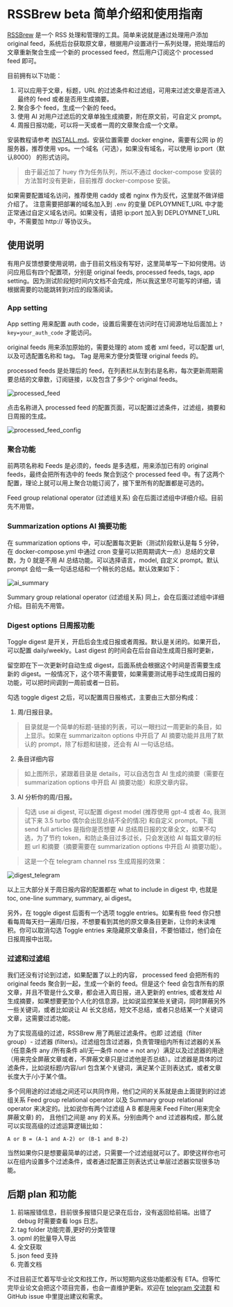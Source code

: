 # RSSBrew beta 简单介绍和使用指南

[RSSBrew](https://github.com/yinan-c/rssbrew) 是一个 RSS 处理和管理的工具。简单来说就是通过处理用户添加 original feed，系统后台获取原文章，根据用户设置进行一系列处理，把处理后的文章重新聚合生成一个新的 processed feed，然后用户订阅这个 processed feed 即可。

目前拥有以下功能：

1. 可以应用于文章，标题，URL 的过滤条件和过滤组，可用来过滤文章是否进入最终的 feed 或者是否用生成摘要。
2. 聚合多个 feed，生成一个新的 feed。
3. 使用 AI 对用户过滤后的文章单独生成摘要，附在原文前，可自定义 prompt。
4. 周报日报功能，可以将一天或者一周的文章聚合成一个文章。

安装教程请参考 [INSTALL.md](https://github.com/yinan-c/rssbrew/blob/main/INSTALL.md)。安装位置需要 docker engine，需要有公网 ip 的服务器，推荐使用 vps。一个域名（可选），如果没有域名，可以使用 ip:port（默认8000） 的形式访问。

> 由于最近加了 huey 作为任务队列，所以不通过 docker-compose 安装的方法暂时没有更新，目前推荐 docker-compose 安装。

如果需要配置域名访问，推荐使用 caddy 或者 nginx 作为反代，这里就不做详细介绍了。
注意需要把部署的域名加入到 `.env` 的变量 DEPLOYMNET_URL 中才能正常通过自定义域名访问。如果没有，请把 ip:port 加入到 DEPLOYMNET_URL 中，不需要加 http:// 等协议头。

## 使用说明

有用户反馈想要使用说明，由于目前文档没有写好，这里简单写一下如何使用。访问应用后有四个配置项，分别是 original feeds, processed feeds, tags, app setting。因为测试阶段短时间内文档不会完成，所以我这里尽可能写的详细，请根据需要的功能跳转到对应的段落阅读。

### App setting

App setting 用来配置 auth code，设置后需要在访问时在订阅源地址后面加上 `?key=your_auth_code` 才能访问。

original feeds 用来添加原始的，需要处理的 atom 或者 xml feed，可以配置 url, 以及可选配置名称和 tag。 Tag 是用来方便分类管理 original feeds 的。

processed feeds 是处理后的 feed，在列表栏从左到右是名称，每次更新周期需要总结的文章数，订阅链接，以及包含了多少个 original feeds。

![processed_feed](../output/pics/processed_feed.png)

点击名称进入 processed feed 的配置页面，可以配置过滤条件，过滤组，摘要和 日周报的生成。

![processed_feed_config](../output/pics/processed_feed_config.png)

### 聚合功能

前两项名称和 Feeds 是必须的，feeds 是多选框，用来添加已有的 original feeds，最终会把所有选中的 feeds 聚合到这个 processed feed 中。有了这两个配置，理论上就可以用上聚合功能订阅了，接下里所有的配置都是可选的。

Feed group relational operator (过滤组关系) 会在后面过滤组中详细介绍。目前先不用管。

### Summarization options AI 摘要功能

在 summarization options 中，可以配置每次更新（测试阶段默认是每 5 分钟，在 docker-compose.yml 中通过 cron 变量可以把周期调大一点）总结的文章数，为 0 就是不用 AI 总结功能。可以选择语言，model, 自定义 prompt。默认 prompt 会给一条一句话总结和一个稍长的总结。默认效果如下：

![ai_summary](../output/pics/AI_summary_rssbrew.png)

Summary group relational operator (过滤组关系) 同上，会在后面过滤组中详细介绍。目前先不用管。

### Digest options 日周报功能

Toggle digest 是开关，开启后会生成日报或者周报。默认是关闭的。如果开启，可以配置 daily/weekly。Last digest 的时间会在后台自动生成周日报时更新，

留空即在下一次更新时自动生成 digest，后面系统会根据这个时间是否需要生成新的 digest。一般情况下，这个项不需要管，如果需要测试用手动生成周日报的功能，可以把时间调到一周前或者一日前。

勾选 toggle digest 之后，可以配置周日报格式，主要由三大部分构成：

1. 周/日报目录。

>目录就是一个简单的标题-链接的列表，可以一眼扫过一周更新的条目，如上显示。如果在 summarizaiton options 中开启了 AI 摘要功能并且用了默认的 prompt，除了标题和链接，还会有 AI 一句话总结。

2. 条目详细内容
   
>如上图所示，紧跟着目录是 details，可以自选包含 AI 生成的摘要（需要在 summarization options 中开启 AI 摘要功能）和原文章内容。

3. AI 分析你的周/日报。

>勾选 use ai digest, 可以配置 digest model (推荐使用 gpt-4 或者 4o, 我测试下来 3.5 turbo 偶尔会出现总结不全的情况) 和自定义 prompt。下面 send full articles 是指你是否想要 AI 总结周日报的文章全文，如果不勾选，为了节约 token，和防止条目过多过长，只会发送给 AI 每篇文章的标题 url 和摘要（摘要需要在 summarization options 中开启 AI 摘要功能）。

>这是一个在 telegram channel rss 生成周报的效果：

![digest_telegram](../output/pics/digest_telegram.png)

以上三大部分关于周日报内容的配置都在 what to include in digest 中, 也就是 toc, one-line summary, summary, ai digest。


另外，在 toggle digest 后面有一个选项 toggle entries。如果有些 feed 你只想看每周每天扫一遍周/日报，不想要看到其他的原文章条目更新，让你的未读堆积。你可以取消勾选 Toggle entries 来隐藏原文章条目，不要怕错过，他们会在日报周报中出现。

### 过滤和过滤组

我们还没有讨论到过滤，如果配置了以上的内容， processed feed 会把所有的 original feeds 聚合到一起，生成一个新的 feed。但是这个 feed 会包含所有的原文章，并且不管是什么文章，都会进入周日报，进入更新的 entries, 或者发给 AI 生成摘要，如果想要更加个人化的信息源，比如说监控某些关键词，同时屏蔽另外一些关键词，或者比如说让 AI 长文总结，短文不总结，或者只总结某一个关键词文章，这需要过滤功能。

为了实现高级的过滤，RSSBrew 用了两层过滤条件。也即 过滤组（filter group）- 过滤器 (filters)。过滤组包含过滤器，负责管理组内所有过滤器的关系（任意条件 any /所有条件 all/无一条件 none = not any）满足以及过滤器的用途（用来完全屏蔽文章或者，不屏蔽文章只是过滤他是否总结）。过滤器是具体的过滤条件，比如说标题/内容/url 包含某个关键词，满足某个正则表达式，或者文章长度大于/小于某个值。

多个同用途的过滤组之间还可以共同作用，他们之间的关系就是由上面提到的过滤组关系 Feed group relational operator 以及 Summary group relational operator 来决定的。比如说你有两个过滤组 A B 都是用来 Feed Filter(用来完全屏蔽文章) 的， 且他们之间是 any 的关系。分别由两个 and 过滤器构成，那么就可以实现高级的过滤运算逻辑比如：

`A or B = (A-1 and A-2) or (B-1 and B-2)`

当然如果你只是想要最简单的过滤，只需要一个过滤组就可以了。即使这样你也可以在组内设置多个过滤条件，或者通过配置正则表达式让单层过滤器实现很多功能。

## 后期 plan 和功能

1. 前端报错信息，目前很多报错只是记录在后台，没有返回给前端。出错了 debug 时需要查看 logs 日志。
2. tag folder 功能完善,更好的分类管理
3. opml 的批量导入导出
4. 全文获取
5. json feed 支持
6. 完善文档

不过目前正忙着写毕业论文和找工作，所以短期内这些功能都没有 ETA。但等忙完毕业论文会把这个项目完善，也会一直维护更新。欢迎在 [telegram 交流群](https://t.me/rssbrew) 和 GitHub issue 中里提出建议和需求。
